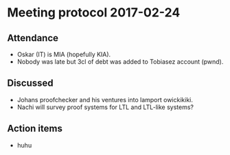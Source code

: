 Meeting protocol 2017-02-24
===========================

Attendance
----------

  * Oskar (IT) is MIA (hopefully KIA).
  * Nobody was late but 3cl of debt was added to Tobiasez account (pwnd).

Discussed
---------

  * Johans proofchecker and his ventures into lamport owickikiki.
  * Nachi will survey proof systems for LTL and LTL-like systems?

Action items
------------

  * huhu


